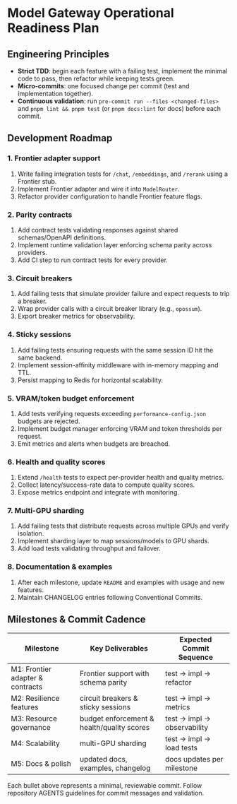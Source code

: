 # Model Gateway Operational Readiness Plan

## Engineering Principles

- **Strict TDD**: begin each feature with a failing test, implement the minimal code to pass, then refactor while keeping tests green.
- **Micro-commits**: one focused change per commit (test and implementation together).
- **Continuous validation**: run `pre-commit run --files <changed-files>` and `pnpm lint && pnpm test` (or `pnpm docs:lint` for docs) before each commit.

## Development Roadmap

### 1. Frontier adapter support

1. Write failing integration tests for `/chat`, `/embeddings`, and `/rerank` using a Frontier stub.
2. Implement Frontier adapter and wire it into `ModelRouter`.
3. Refactor provider configuration to handle Frontier feature flags.

### 2. Parity contracts

1. Add contract tests validating responses against shared schemas/OpenAPI definitions.
2. Implement runtime validation layer enforcing schema parity across providers.
3. Add CI step to run contract tests for every provider.

### 3. Circuit breakers

1. Add failing tests that simulate provider failure and expect requests to trip a breaker.
2. Wrap provider calls with a circuit breaker library (e.g., `opossum`).
3. Export breaker metrics for observability.

### 4. Sticky sessions

1. Add failing tests ensuring requests with the same session ID hit the same backend.
2. Implement session-affinity middleware with in-memory mapping and TTL.
3. Persist mapping to Redis for horizontal scalability.

### 5. VRAM/token budget enforcement

1. Add tests verifying requests exceeding `performance-config.json` budgets are rejected.
2. Implement budget manager enforcing VRAM and token thresholds per request.
3. Emit metrics and alerts when budgets are breached.

### 6. Health and quality scores

1. Extend `/health` tests to expect per-provider health and quality metrics.
2. Collect latency/success-rate data to compute quality scores.
3. Expose metrics endpoint and integrate with monitoring.

### 7. Multi-GPU sharding

1. Add failing tests that distribute requests across multiple GPUs and verify isolation.
2. Implement sharding layer to map sessions/models to GPU shards.
3. Add load tests validating throughput and failover.

### 8. Documentation & examples

1. After each milestone, update `README` and examples with usage and new features.
2. Maintain CHANGELOG entries following Conventional Commits.

## Milestones & Commit Cadence

| Milestone                        | Key Deliverables                           | Expected Commit Sequence    |
| -------------------------------- | ------------------------------------------ | --------------------------- |
| M1: Frontier adapter & contracts | Frontier support with schema parity        | test → impl → refactor      |
| M2: Resilience features          | circuit breakers & sticky sessions         | test → impl → metrics       |
| M3: Resource governance          | budget enforcement & health/quality scores | test → impl → observability |
| M4: Scalability                  | multi-GPU sharding                         | test → impl → load tests    |
| M5: Docs & polish                | updated docs, examples, changelog          | docs updates per milestone  |

Each bullet above represents a minimal, reviewable commit. Follow repository AGENTS guidelines for commit messages and validation.
